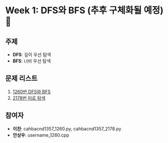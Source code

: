 # Week 1: DFS와 BFS (추후 구체화될 예정) 🧭

## 주제
- **DFS**: 깊이 우선 탐색
- **BFS**: 너비 우선 탐색

## 문제 리스트
1. [1260번 DFS와 BFS](https://www.acmicpc.net/problem/1260)
2. [2178번 미로 탐색](https://www.acmicpc.net/problem/2178)

## 참여자
- **이찬**: cahbacnd1357_1260.py, cahbacnd1357_2178.py
- **안상우**: username_1260.cpp
